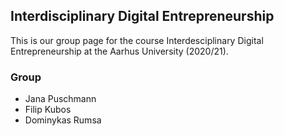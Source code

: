 ## Interdisciplinary Digital Entrepreneurship

This is our group page for the course Interdesciplinary Digital Entrepreneurship at the Aarhus University (2020/21). 

### Group

- Jana Puschmann
- Filip Kubos
- Dominykas Rumsa
